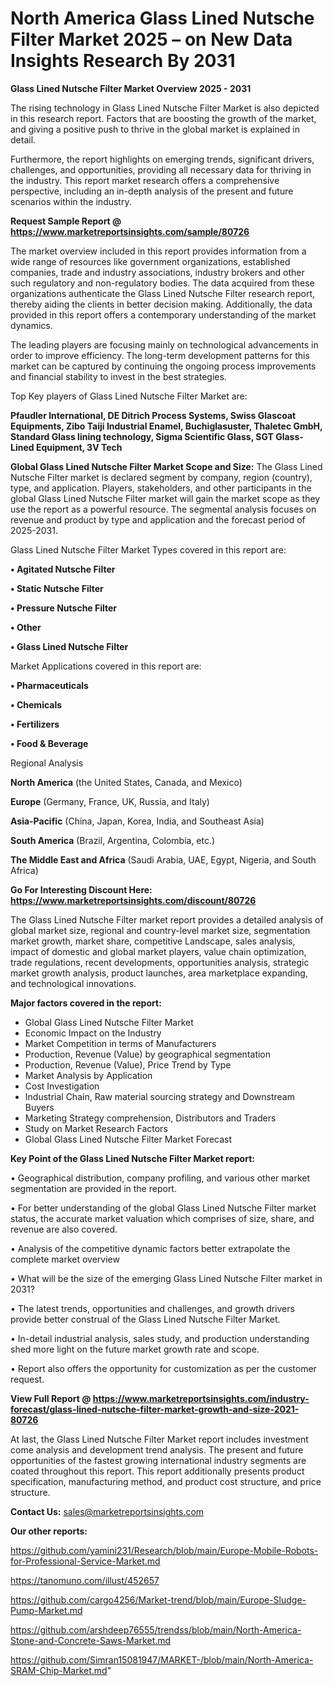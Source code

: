 # North America Glass Lined Nutsche Filter Market 2025 – on New Data Insights Research By 2031

<Strong> Glass Lined Nutsche Filter Market Overview 2025 - 2031</strong>

The rising technology in Glass Lined Nutsche Filter Market is also depicted in this research report. Factors that are boosting the growth of the market, and giving a positive push to thrive in the global market is explained in detail.

Furthermore, the report highlights on emerging trends, significant drivers, challenges, and opportunities, providing all necessary data for thriving in the industry. This report market research offers a comprehensive perspective, including an in-depth analysis of the present and future scenarios within the industry.

<strong>Request Sample Report @ <a href=https://www.marketreportsinsights.com/sample/80726>https://www.marketreportsinsights.com/sample/80726</a></strong>

The market overview included in this report provides information from a wide range of resources like government organizations, established companies, trade and industry associations, industry brokers and other such regulatory and non-regulatory bodies. The data acquired from these organizations authenticate the Glass Lined Nutsche Filter research report, thereby aiding the clients in better decision making. Additionally, the data provided in this report offers a contemporary understanding of the market dynamics.

The leading players are focusing mainly on technological advancements in order to improve efficiency. The long-term development patterns for this market can be captured by continuing the ongoing process improvements and financial stability to invest in the best strategies.

Top Key players of Glass Lined Nutsche Filter Market are:

<strong>Pfaudler International, DE Ditrich Process Systems, Swiss Glascoat Equipments, Zibo Taiji Industrial Enamel, Buchiglasuster, Thaletec GmbH, Standard Glass lining technology, Sigma Scientific Glass, SGT Glass-Lined Equipment, 3V Tech</strong>

<strong><b>Global Glass Lined Nutsche Filter Market Scope and Size:</b></strong>
The Glass Lined Nutsche Filter market is declared segment by company, region (country), type, and application. Players, stakeholders, and other participants in the global Glass Lined Nutsche Filter market will gain the market scope as they use the report as a powerful resource. The segmental analysis focuses on revenue and product by type and application and the forecast period of 2025-2031.

Glass Lined Nutsche Filter Market Types covered in this report are:

<strong>• Agitated Nutsche Filter

• Static Nutsche Filter

• Pressure Nutsche Filter

• Other

• Glass Lined Nutsche Filter</strong>

Market Applications covered in this report are:

<strong>• Pharmaceuticals

• Chemicals

• Fertilizers

• Food & Beverage</strong> 

Regional Analysis

<strong>North America</strong> (the United States, Canada, and Mexico)

<strong>Europe</strong> (Germany, France, UK, Russia, and Italy)

<strong>Asia-Pacific</strong> (China, Japan, Korea, India, and Southeast Asia)

<strong>South America</strong> (Brazil, Argentina, Colombia, etc.)

<strong>The Middle East and Africa</strong> (Saudi Arabia, UAE, Egypt, Nigeria, and South Africa)

<strong>Go For Interesting Discount Here: <a href=https://www.marketreportsinsights.com/discount/80726>https://www.marketreportsinsights.com/discount/80726</a></strong>

The Glass Lined Nutsche Filter market report provides a detailed analysis of global market size, regional and country-level market size, segmentation market growth, market share, competitive Landscape, sales analysis, impact of domestic and global market players, value chain optimization, trade regulations, recent developments, opportunities analysis, strategic market growth analysis, product launches, area marketplace expanding, and technological innovations.

<strong><b>Major factors covered in the report:</b></strong>
<ul>
  <li>Global Glass Lined Nutsche Filter Market </li>
  <li>Economic Impact on the Industry</li>
  <li>Market Competition in terms of Manufacturers</li>
  <li>Production, Revenue (Value) by geographical segmentation</li>
  <li>Production, Revenue (Value), Price Trend by Type</li>
  <li>Market Analysis by Application</li>
  <li>Cost Investigation</li>
  <li>Industrial Chain, Raw material sourcing strategy and Downstream Buyers</li>
  <li>Marketing Strategy comprehension, Distributors and Traders</li>
  <li>Study on Market Research Factors</li>
  <li>Global Glass Lined Nutsche Filter Market Forecast</li>
</ul>

<strong><b>Key Point of the Glass Lined Nutsche Filter Market report:</b></strong>

• Geographical distribution, company profiling, and various other market segmentation are provided in the report.

• For better understanding of the global Glass Lined Nutsche Filter market status, the accurate market valuation which comprises of size, share, and revenue are also covered.

• Analysis of the competitive dynamic factors better extrapolate the complete market overview

• What will be the size of the emerging Glass Lined Nutsche Filter market in 2031?

• The latest trends, opportunities and challenges, and growth drivers provide better construal of the Glass Lined Nutsche Filter Market.

• In-detail industrial analysis, sales study, and production understanding shed more light on the future market growth rate and scope.

• Report also offers the opportunity for customization as per the customer request.

<strong><b>View Full Report @ <a href=https://www.marketreportsinsights.com/industry-forecast/glass-lined-nutsche-filter-market-growth-and-size-2021-80726>https://www.marketreportsinsights.com/industry-forecast/glass-lined-nutsche-filter-market-growth-and-size-2021-80726</a></b></strong>


At last, the Glass Lined Nutsche Filter Market report includes investment come analysis and development trend analysis. The present and future opportunities of the fastest growing international industry segments are coated throughout this report. This report additionally presents product specification, manufacturing method, and product cost structure, and price structure.

<strong>Contact Us:</strong>
sales@marketreportsinsights.com

<strong>Our other reports:</strong>

<a href=https://github.com/yamini231/Research/blob/main/Europe-Mobile-Robots-for-Professional-Service-Market.md>https://github.com/yamini231/Research/blob/main/Europe-Mobile-Robots-for-Professional-Service-Market.md</a>

<a href=https://tanomuno.com/illust/452657>https://tanomuno.com/illust/452657</a>

<a href=https://github.com/cargo4256/Market-trend/blob/main/Europe-Sludge-Pump-Market.md>https://github.com/cargo4256/Market-trend/blob/main/Europe-Sludge-Pump-Market.md</a>

<a href=https://github.com/arshdeep76555/trendss/blob/main/North-America-Stone-and-Concrete-Saws-Market.md>https://github.com/arshdeep76555/trendss/blob/main/North-America-Stone-and-Concrete-Saws-Market.md</a>

<a href=https://github.com/Simran15081947/MARKET-/blob/main/North-America-SRAM-Chip-Market.md>https://github.com/Simran15081947/MARKET-/blob/main/North-America-SRAM-Chip-Market.md</a>"
